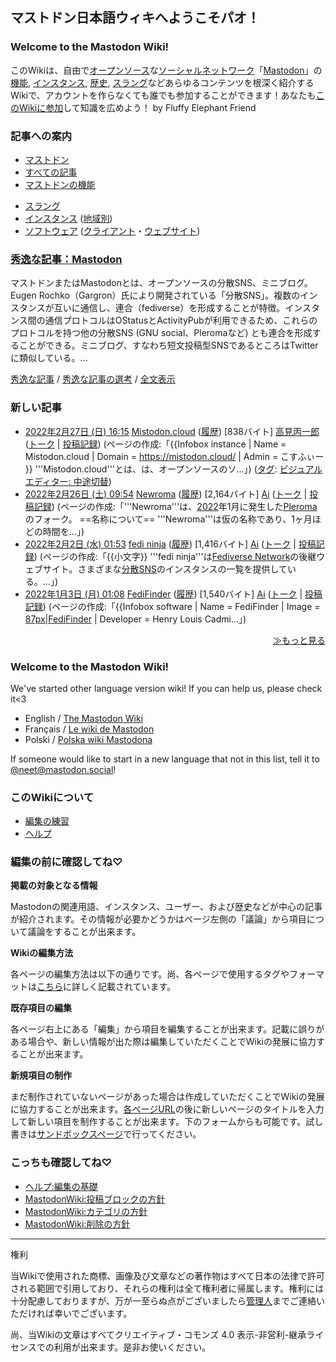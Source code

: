<div>

<div id="header_wrapper">

## マストドン日本語ウィキへようこそパオ！

### Welcome to the Mastodon Wiki!

このWikiは、自由で[オープンソース](/%E3%82%AA%E3%83%BC%E3%83%97%E3%83%B3%E3%82%BD%E3%83%BC%E3%82%B9 "オープンソース")な[ソーシャルネットワーク](/%E3%82%BD%E3%83%BC%E3%82%B7%E3%83%A3%E3%83%AB%E3%83%BB%E3%83%8D%E3%83%83%E3%83%88%E3%83%AF%E3%83%BC%E3%82%AD%E3%83%B3%E3%82%B0%E3%83%BB%E3%82%B5%E3%83%BC%E3%83%93%E3%82%B9 "ソーシャル・ネットワーキング・サービス")「[Mastodon](/Mastodon "Mastodon")」の[機能](/%E3%82%AB%E3%83%86%E3%82%B4%E3%83%AA:%E3%83%9E%E3%82%B9%E3%83%88%E3%83%89%E3%83%B3%E3%81%AE%E6%A9%9F%E8%83%BD "カテゴリ:マストドンの機能"), [インスタンス](/%E3%82%AB%E3%83%86%E3%82%B4%E3%83%AA:%E3%82%A4%E3%83%B3%E3%82%B9%E3%82%BF%E3%83%B3%E3%82%B9 "カテゴリ:インスタンス"), [歴史](/%E3%82%AB%E3%83%86%E3%82%B4%E3%83%AA:%E5%87%BA%E6%9D%A5%E4%BA%8B "カテゴリ:出来事"), [スラング](/%E3%82%AB%E3%83%86%E3%82%B4%E3%83%AA:%E8%B1%A1%E8%AA%9E "カテゴリ:象語")などあらゆるコンテンツを根深く紹介するWikiで、アカウントを作らなくても誰でも参加することができます！あなたも[このWikiに参加](/%E7%89%B9%E5%88%A5:%E3%82%A2%E3%82%AB%E3%82%A6%E3%83%B3%E3%83%88%E4%BD%9C%E6%88%90 "特別:アカウント作成")して知識を広めよう！ by Fluffy Elephant Friend

</div>

  

<div id="top_main_wrap">

<div id="top_main_column">

<div id="article_menu">

### 記事への案内

<div>

<div>

-   [マストドン](/Mastodon "Mastodon")
-   [すべての記事](/%E3%82%AB%E3%83%86%E3%82%B4%E3%83%AA:%E3%83%A1%E3%82%A4%E3%83%B3 "カテゴリ:メイン")
-   [マストドンの機能](/%E3%82%AB%E3%83%86%E3%82%B4%E3%83%AA:%E3%83%9E%E3%82%B9%E3%83%88%E3%83%89%E3%83%B3%E3%81%AE%E6%A9%9F%E8%83%BD "カテゴリ:マストドンの機能")

</div>

<div>

-   [スラング](/%E3%82%AB%E3%83%86%E3%82%B4%E3%83%AA:%E8%B1%A1%E8%AA%9E "カテゴリ:象語")
-   [インスタンス](/%E3%82%AB%E3%83%86%E3%82%B4%E3%83%AA:%E3%82%A4%E3%83%B3%E3%82%B9%E3%82%BF%E3%83%B3%E3%82%B9 "カテゴリ:インスタンス") ([地域別](/%E9%83%BD%E9%81%93%E5%BA%9C%E7%9C%8C%E3%81%AE%E3%82%A4%E3%83%B3%E3%82%B9%E3%82%BF%E3%83%B3%E3%82%B9%E4%B8%80%E8%A6%A7 "都道府県のインスタンス一覧"))
-   [ソフトウェア](/%E3%82%AB%E3%83%86%E3%82%B4%E3%83%AA:%E3%82%BD%E3%83%95%E3%83%88%E3%82%A6%E3%82%A7%E3%82%A2 "カテゴリ:ソフトウェア") ([クライアント](/%E3%82%AB%E3%83%86%E3%82%B4%E3%83%AA:%E3%83%9E%E3%82%B9%E3%83%88%E3%83%89%E3%83%B3%E3%81%AE%E3%82%AF%E3%83%A9%E3%82%A4%E3%82%A2%E3%83%B3%E3%83%88 "カテゴリ:マストドンのクライアント")・[ウェブサイト](/%E3%82%AB%E3%83%86%E3%82%B4%E3%83%AA:%E3%82%A6%E3%82%A7%E3%83%96%E3%82%B5%E3%82%A4%E3%83%88 "カテゴリ:ウェブサイト"))

</div>

</div>

</div>

<div id="great_entry">

<div>

### <a href="https://ja.mstdn.wiki/Mastodon" rel="nofollow">秀逸な記事：Mastodon</a>

マストドンまたはMastodonとは、オープンソースの分散SNS、ミニブログ。Eugen Rochko（Gargron）氏により開発されている「分散SNS」。複数のインスタンスが互いに通信し、連合（fediverse）を形成することが特徴。インスタンス間の通信プロトコルはOStatusとActivityPubが利用できるため、これらのプロトコルを持つ他の分散SNS (GNU social、Pleromaなど) とも連合を形成することができる。ミニブログ、すなわち短文投稿型SNSであるところはTwitterに類似している。...

<div>

[秀逸な記事](/%E3%83%86%E3%83%B3%E3%83%97%E3%83%AC%E3%83%BC%E3%83%88:%E7%A7%80%E9%80%B8%E3%81%AA%E8%A8%98%E4%BA%8B "テンプレート:秀逸な記事") / [秀逸な記事の選考](/MastodonWiki:%E7%A7%80%E9%80%B8%E3%81%AA%E8%A8%98%E4%BA%8B%E3%81%AE%E9%81%B8%E8%80%83 "MastodonWiki:秀逸な記事の選考") / [全文表示](/Mastodon "Mastodon")

</div>

</div>

</div>

<div id="new_entrys">

<div>

### 新しい記事

-   [2022年2月27日 (日) 16:15](/index.php?title=Mistodon.cloud&oldid=16835 "Mistodon.cloud") ‎[Mistodon.cloud](/Mistodon.cloud "Mistodon.cloud") ([履歴](/index.php?title=Mistodon.cloud&action=history "Mistodon.cloud")) ‎\[838バイト\] ‎[高見丙一郎](/index.php?title=%E5%88%A9%E7%94%A8%E8%80%85:%E9%AB%98%E8%A6%8B%E4%B8%99%E4%B8%80%E9%83%8E&action=edit&redlink=1 "利用者:高見丙一郎 (存在しないページ)") ([トーク](/index.php?title=%E5%88%A9%E7%94%A8%E8%80%85%E3%83%BB%E3%83%88%E3%83%BC%E3%82%AF:%E9%AB%98%E8%A6%8B%E4%B8%99%E4%B8%80%E9%83%8E&action=edit&redlink=1 "利用者・トーク:高見丙一郎 (存在しないページ)") \| [投稿記録](/%E7%89%B9%E5%88%A5:%E6%8A%95%E7%A8%BF%E8%A8%98%E9%8C%B2/%E9%AB%98%E8%A6%8B%E4%B8%99%E4%B8%80%E9%83%8E "特別:投稿記録/高見丙一郎")) (ページの作成:「{{Infobox instance \| Name = Mistodon.cloud \| Domain = https://mistodon.cloud/ \| Admin = こすふぃー }} '''Mistodon.cloud'''とは、は、オープンソースのソ…」) ([タグ](/%E7%89%B9%E5%88%A5:%E3%82%BF%E3%82%B0%E4%B8%80%E8%A6%A7 "特別:タグ一覧"): [ビジュアルエディター: 中途切替](https://ja.wikipedia.org/wiki/Project:%E3%83%93%E3%82%B8%E3%83%A5%E3%82%A2%E3%83%AB%E3%82%A8%E3%83%87%E3%82%A3%E3%82%BF%E3%83%BC "jawp:Project:ビジュアルエディター"))
-   [2022年2月26日 (土) 09:54](/index.php?title=Newroma&oldid=16827 "Newroma") ‎[Newroma](/Newroma "Newroma") ([履歴](/index.php?title=Newroma&action=history "Newroma")) ‎\[2,164バイト\] ‎[Ai](/%E5%88%A9%E7%94%A8%E8%80%85:Ai "利用者:Ai") ([トーク](/%E5%88%A9%E7%94%A8%E8%80%85%E3%83%BB%E3%83%88%E3%83%BC%E3%82%AF:Ai "利用者・トーク:Ai") \| [投稿記録](/%E7%89%B9%E5%88%A5:%E6%8A%95%E7%A8%BF%E8%A8%98%E9%8C%B2/Ai "特別:投稿記録/Ai")) (ページの作成:「'''Newroma'''は、[2022](/index.php?title=2022&action=edit&redlink=1 "2022 (存在しないページ)")年1月に発生した[Pleroma](/Pleroma "Pleroma")のフォーク。 ==名称について== '''Newroma'''は仮の名称であり、1ヶ月ほどの時間を…」)
-   [2022年2月2日 (水) 01:53](/index.php?title=Fedi_ninja&oldid=16812 "Fedi ninja") ‎[fedi ninja](/Fedi_ninja "Fedi ninja") ([履歴](/index.php?title=Fedi_ninja&action=history "Fedi ninja")) ‎\[1,416バイト\] ‎[Ai](/%E5%88%A9%E7%94%A8%E8%80%85:Ai "利用者:Ai") ([トーク](/%E5%88%A9%E7%94%A8%E8%80%85%E3%83%BB%E3%83%88%E3%83%BC%E3%82%AF:Ai "利用者・トーク:Ai") \| [投稿記録](/%E7%89%B9%E5%88%A5:%E6%8A%95%E7%A8%BF%E8%A8%98%E9%8C%B2/Ai "特別:投稿記録/Ai")) (ページの作成:「{{小文字}} '''fedi ninja'''は[Fediverse Network](/Fediverse_Network "Fediverse Network")の後継ウェブサイト。さまざまな[分散SNS](/%E5%88%86%E6%95%A3SNS "分散SNS")のインスタンスの一覧を提供している。…」)
-   [2022年1月3日 (月) 01:08](/index.php?title=FediFinder&oldid=16776 "FediFinder") ‎[FediFinder](/FediFinder "FediFinder") ([履歴](/index.php?title=FediFinder&action=history "FediFinder")) ‎\[1,540バイト\] ‎[Ai](/%E5%88%A9%E7%94%A8%E8%80%85:Ai "利用者:Ai") ([トーク](/%E5%88%A9%E7%94%A8%E8%80%85%E3%83%BB%E3%83%88%E3%83%BC%E3%82%AF:Ai "利用者・トーク:Ai") \| [投稿記録](/%E7%89%B9%E5%88%A5:%E6%8A%95%E7%A8%BF%E8%A8%98%E9%8C%B2/Ai "特別:投稿記録/Ai")) (ページの作成:「{{Infobox software \| Name = FediFinder \| Image = [87px\|FediFinder](/%E3%83%95%E3%82%A1%E3%82%A4%E3%83%AB:FF.logo.small.png "ファイル:FF.logo.small.png") \| Developer = Henry Louis Cadmi…」)

<div align="right">

[≫もっと見る](/%E7%89%B9%E5%88%A5:%E6%96%B0%E3%81%97%E3%81%84%E3%83%9A%E3%83%BC%E3%82%B8 "特別:新しいページ")

</div>

</div>

</div>

<div>

### Welcome to the Mastodon Wiki!

We've started other language version wiki! If you can help us, please check it\<3

-   English / [The Mastodon Wiki](https://en.mstdn.wiki/Main_Page "en:Main Page")
-   Français / [Le wiki de Mastodon](https://fr.mstdn.wiki/Accueil "fr:Accueil")
-   Polski / [Polska wiki Mastodona](https://pl.mstdn.wiki/Strona_g%C5%82%C3%B3wna "pl:Strona główna")

If someone would like to start in a new language that not in this list, tell it to <a href="https://mastodon.social/@neet" rel="nofollow">@neet@mastodon.social</a>!

</div>

  

</div>

<div id="top_aside_column">

<div id="before_edit">

### このWikiについて

-   [編集の練習](/MastodonWiki:%E3%82%B5%E3%83%B3%E3%83%89%E3%83%9C%E3%83%83%E3%82%AF%E3%82%B9 "MastodonWiki:サンドボックス")
-   [ヘルプ](/%E3%82%AB%E3%83%86%E3%82%B4%E3%83%AA:%E3%83%98%E3%83%AB%E3%83%97 "カテゴリ:ヘルプ")

### 編集の前に確認してね♡

**掲載の対象となる情報**

Mastodonの関連用語、インスタンス、ユーザー、および歴史などが中心の記事が紹介されます。その情報が必要かどうかはページ左側の「議論」から項目について議論をすることが出来ます。

**Wikiの編集方法**

各ページの編集方法は以下の通りです。尚、各ページで使用するタグやフォーマットは[こちら](https://www.mediawiki.org/wiki/Help:Formatting/ja)に詳しく記載されています。

**既存項目の編集**

各ページ右上にある「編集」から項目を編集することが出来ます。記載に誤りがある場合や、新しい情報が出た際は編集していただくことでWikiの発展に協力することが出来ます。

**新規項目の制作**

まだ制作されていないページがあった場合は作成していただくことでWikiの発展に協力することが出来ます。<a href="https://ja.mstdn.wiki/" rel="nofollow">各ページURL</a>の後に新しいページのタイトルを入力して新しい項目を制作することが出来ます。下のフォームからも可能です。試し書きは[サンドボックスページ](/MastodonWiki:%E3%82%B5%E3%83%B3%E3%83%89%E3%83%9C%E3%83%83%E3%82%AF%E3%82%B9 "MastodonWiki:サンドボックス")で行ってください。

<div style="">

  

</div>

### こっちも確認してね♡

-   [ヘルプ:編集の基礎](/%E3%83%98%E3%83%AB%E3%83%97:%E7%B7%A8%E9%9B%86%E3%81%AE%E5%9F%BA%E7%A4%8E "ヘルプ:編集の基礎")
-   [MastodonWiki:投稿ブロックの方針](/MastodonWiki:%E6%8A%95%E7%A8%BF%E3%83%96%E3%83%AD%E3%83%83%E3%82%AF%E3%81%AE%E6%96%B9%E9%87%9D "MastodonWiki:投稿ブロックの方針")
-   [MastodonWiki:カテゴリの方針](/MastodonWiki:%E3%82%AB%E3%83%86%E3%82%B4%E3%83%AA%E3%81%AE%E6%96%B9%E9%87%9D "MastodonWiki:カテゴリの方針")
-   [MastodonWiki:削除の方針](/MastodonWiki:%E5%89%8A%E9%99%A4%E3%81%AE%E6%96%B9%E9%87%9D "MastodonWiki:削除の方針")

</div>

</div>

  

</div>

------------------------------------------------------------------------

権利

当Wikiで使用された商標、画像及び文章などの著作物はすべて日本の法律で許可される範囲で引用しており、それらの権利は全て権利者に帰属します。権利には十分配慮しておりますが、万が一至らぬ点がございましたら<a href="mailto:n33t5hin@gmail.com" rel="nofollow">管理人</a>までご連絡いただければ幸いでございます。

尚、当Wikiの文章はすべてクリエイティブ・コモンズ 4.0 表示-非営利-継承ライセンスでの利用が出来ます。是非お使いください。

</div>
